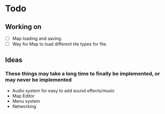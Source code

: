 # Todo

## Working on

- [ ] Map loading and saving.
- [ ] Way for Map to load different tile types for file.

## Ideas

### These things may take a long time to finally be implemented, or may never be implemented

- Audio system for easy to add sound effects/music
- Map Editor
- Menu system
- Networking
